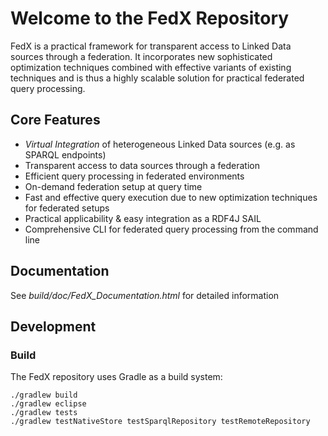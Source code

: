# Welcome to the FedX Repository

FedX is a practical framework for transparent access to Linked Data sources through a federation. 
It incorporates new sophisticated optimization techniques combined with effective variants of existing
techniques and is thus a highly scalable solution for practical federated query processing.


## Core Features

* *Virtual Integration* of heterogeneous Linked Data sources (e.g. as SPARQL endpoints)
* Transparent access to data sources through a federation
* Efficient query processing in federated environments
* On-demand federation setup at query time
* Fast and effective query execution due to new optimization techniques for federated setups
* Practical applicability & easy integration as a RDF4J SAIL
* Comprehensive CLI for federated query processing from the command line

## Documentation

See *build/doc/FedX_Documentation.html* for detailed information

## Development

### Build

The FedX repository uses Gradle as a build system:

```
./gradlew build
./gradlew eclipse
./gradlew tests
./gradlew testNativeStore testSparqlRepository testRemoteRepository
```